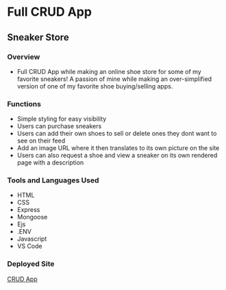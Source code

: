 # Full CRUD App
## Sneaker Store

### Overview
<ul>
<li>Full CRUD App while making an online shoe store for some of my favorite sneakers! A passion of mine while making an over-simplified version of one of my favorite shoe buying/selling apps.</li>
</ul>

### Functions
<ul>
<li>Simple styling for easy visibility</li>
<li>Users can purchase sneakers</li>
<li>Users can add their own shoes to sell or delete ones they dont want to see on their feed</li>
<li>Add an image URL where it then translates to its own picture on the site</li>
<li>Users can also request a shoe and view a sneaker on its own rendered page with a description</li>
</ul>

### Tools and Languages Used
<ul>
<li>HTML</li>
<li>CSS</li>
<li>Express</li>
<li>Mongoose</li>
<li>Ejs</li>
<li>.ENV</li>
<li>Javascript</li>
<li>VS Code</li>
</ul>

### Deployed Site
<a href=https://github.com/jamesr6794/Project-2.git>CRUD App</a>